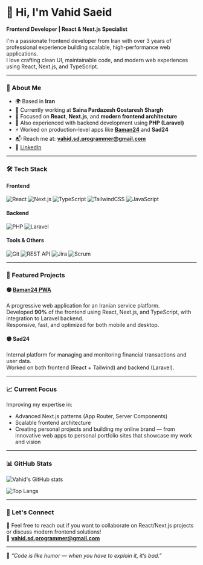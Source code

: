 # 👋 Hi, I'm Vahid Saeid

**Frontend Developer | React & Next.js Specialist**

I'm a passionate frontend developer from Iran with over 3 years of professional experience building scalable, high-performance web applications.  
I love crafting clean UI, maintainable code, and modern web experiences using React, Next.js, and TypeScript.

---

### 💼 About Me

- 🌍 Based in **Iran**  
- 💼 Currently working at **Saina Pardazesh Gostaresh Shargh**  
- 🧠 Focused on **React**, **Next.js**, and **modern frontend architecture**  
- 🧩 Also experienced with backend development using **PHP (Laravel)**  
- ⚡ Worked on production-level apps like [**Baman24**](https://baman24.ir/pwa/) and **Sad24**  
- 📬 Reach me at: **vahid.sd.programmer@gmail.com**  
- 🔗 [LinkedIn](https://www.linkedin.com/in/vahid-saeid/)

---

### 🛠️ Tech Stack

#### Frontend
![React](https://img.shields.io/badge/-React-61DAFB?logo=react&logoColor=black)
![Next.js](https://img.shields.io/badge/-Next.js-000000?logo=nextdotjs)
![TypeScript](https://img.shields.io/badge/-TypeScript-3178C6?logo=typescript&logoColor=white)
![TailwindCSS](https://img.shields.io/badge/-TailwindCSS-06B6D4?logo=tailwindcss&logoColor=white)
![JavaScript](https://img.shields.io/badge/-JavaScript-F7DF1E?logo=javascript&logoColor=black)

#### Backend
![PHP](https://img.shields.io/badge/-PHP-777BB4?logo=php&logoColor=white)
![Laravel](https://img.shields.io/badge/-Laravel-FF2D20?logo=laravel&logoColor=white)

#### Tools & Others
![Git](https://img.shields.io/badge/-Git-F05032?logo=git&logoColor=white)
![REST API](https://img.shields.io/badge/-REST%20API-02569B?logo=api&logoColor=white)
![Jira](https://img.shields.io/badge/-Jira-0052CC?logo=jira&logoColor=white)
![Scrum](https://img.shields.io/badge/-Scrum-2496ED?logo=scrumalliance&logoColor=white)

---

### 🚀 Featured Projects

#### 🟢 [Baman24 PWA](https://baman24.ir/pwa/)
A progressive web application for an Iranian service platform.  
Developed **90%** of the frontend using React, Next.js, and TypeScript, with integration to Laravel backend.  
Responsive, fast, and optimized for both mobile and desktop.

#### 🟣 Sad24
Internal platform for managing and monitoring financial transactions and user data.  
Worked on both frontend (React + Tailwind) and backend (Laravel).

---

### 📈 Current Focus
Improving my expertise in:
- Advanced Next.js patterns (App Router, Server Components)
- Scalable frontend architecture
- Creating personal projects and building my online brand — from innovative web apps to personal portfolio sites that showcase my work and vision

---

### 📊 GitHub Stats
![Vahid's GitHub stats](https://github-readme-stats.vercel.app/api?username=vahid-saeid&show_icons=true&theme=tokyonight)

![Top Langs](https://github-readme-stats.vercel.app/api/top-langs/?username=vahid-saeid&layout=compact&theme=tokyonight)

---

### 🤝 Let's Connect
💬 Feel free to reach out if you want to collaborate on React/Next.js projects or discuss modern frontend solutions!  
📧 **vahid.sd.programmer@gmail.com**

---
🧠 *“Code is like humor — when you have to explain it, it’s bad.”*
